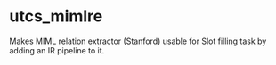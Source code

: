 utcs_mimlre
===========

Makes MIML relation extractor (Stanford) usable for Slot filling task by adding an IR pipeline to it.
